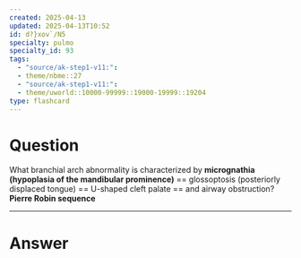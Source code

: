 ```yaml
---
created: 2025-04-13
updated: 2025-04-13T10:52
id: d?}xov`/N5
specialty: pulmo
specialty_id: 93
tags:
  - "source/ak-step1-v11:": 
  - theme/nbme::27
  - "source/ak-step1-v11:": 
  - theme/uworld::10000-99999::19000-19999::19204
type: flashcard
---
```


# Question
What branchial arch abnormality is characterized by **micrognathia (hypoplasia of the mandibular prominence)** == glossoptosis (posteriorly displaced tongue) == U-shaped cleft palate == and airway obstruction?   **Pierre Robin sequence**

---

# Answer
